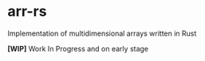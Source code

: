 # arr-rs

Implementation of multidimensional arrays written in Rust

**[WIP]** Work In Progress and on early stage
